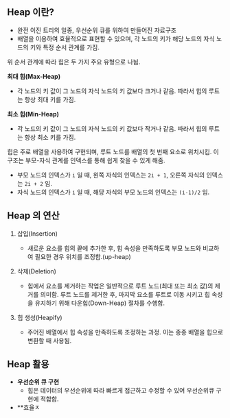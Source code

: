 
## Heap 이란?

* 완전 이진 트리의 일종, 우선순위 큐를 위하여 만들어진 자료구조
* 배열을 이용하여 효율적으로 표현할 수 있으며, 각 노드의 키가 해당 노드의 자식 노드의 키와 특정 순서 관계를 가짐.

위 순서 관계에 따라 힙은 두 가지 주요 유형으로 나뉨.


**최대 힙(Max-Heap)**

* 각 노드의 키 값이 그 노드의 자식 노드의 키 값보다 크거나 같음. 따라서 힙의 루트는 항상 최대 키를 가짐.

**최소 힙(Min-Heap)**

* 각 노드의 키 값이 그 노드의 자식 노드의 키 값보다 작거나 같음. 따라서 힙의 루트는 항상 최소 키를 가짐.

힙은 주로 배열을 사용하여 구현되며, 루트 노드를 배열의 첫 번째 요소로 위치시킴. 이 구조는 부모-자식 관계를 인덱스를 통해 쉽게 찾을 수 있게 해줌. 

* 부모 노드의 인덱스가 `i` 일 때, 왼쪽 자식의 인덱스는 `2i + 1`, 오른쪽 자식의 인덱스는 `2i + 2` 임.
* 자식 노드의 인덱스가 `i` 일 때, 해당 자식의 부모 노드의 인덱스는 `(i-1)/2` 임.


## Heap 의 연산

1. 삽입(Insertion)
	* 새로운 요소를 힙의 끝에 추가한 후, 힙 속성을 만족하도록 부모 노드와 비교하여 필요한 경우 위치를 조정함.(up-heap)

2. 삭제(Deletion)
	* 힙에서 요소를 제거하는 작업은 일반적으로 루트 노드(최대 또는 최소 값)의 제거를 의미함. 루트 노드를 제거한 후, 마지막 요소를 루트로 이동 시키고 힙 속성을 유지하기 위해 다운힙(Down-Heap) 절차를 수행함.

3. 힙 생성(Heapify)
	* 주어진 배열에서 힙 속성을 만족하도록 조정하는 과정. 이는 종종 배열을 힙으로 변환할 때 사용됨.


## Heap 활용

* **우선순위 큐 구현**
	* 힙은 데이터의 우선순위에 따라 빠르게 접근하고 수정할 수 있어 우선순위큐 구현에 적합함.
* **효율ㅈ

